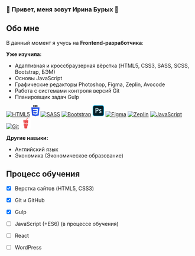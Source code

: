 ### :star2: Привет, меня зовут Ирина Бурых :star2:

## Обо мне
В данный момент я учусь на **Frontend-разработчика**:

**Уже изучила:**
- Адаптивная и кроссбраузерная вёрстка (HTML5, CSS3, SASS, SCSS, Bootstrap, БЭМ)
- Основы JavaScript
- Графические редакторы Photoshop, Figma, Zeplin, Avocode
- Работа с системами контроля версий Git
- Планировщик задач Gulp

[<img src="https://www.vectorlogo.zone/logos/w3_html5/w3_html5-ar21.svg" alt="HTML5" height="30">](https://html5book.ru/html-html5/)
[<img src="https://github.com/iburykh/iburykh/blob/main/icons/CSS3.svg" alt="CSS3" height="30">](https://html5book.ru/css-spravochnik.html)
[<img src="https://www.vectorlogo.zone/logos/sass-lang/sass-lang-icon.svg" alt="SASS" height="30">](https://sass-lang.com/)
[<img src="https://www.vectorlogo.zone/logos/getbootstrap/getbootstrap-icon.svg" alt="Bootstrap" height="30">](https://getbootstrap.com/)
[<img src="https://github.com/iburykh/iburykh/blob/main/icons/ps.png" alt="Photoshop" height="30">](https://www.adobe.com/ru/products/photoshop.html)
[<img src="https://www.vectorlogo.zone/logos/figma/figma-icon.svg" alt="Figma" height="30">](https://www.figma.com/)
[<img src="https://www.vectorlogo.zone/logos/zeplinio/zeplinio-icon.svg" alt="Zeplin" height="30">](https://zeplin.io/)
[<img src="https://upload.vectorlogo.zone/logos/javascript/images/239ec8a4-163e-4792-83b6-3f6d96911757.svg" alt="JavaScript" height="30">](https://learn.javascript.ru/)
[<img src="https://www.vectorlogo.zone/logos/git-scm/git-scm-icon.svg" alt="Git" height="30">](https://git-scm.com/)
[<img src="https://github.com/iburykh/iburykh/blob/main/icons/gulp1.png" alt="Gulp" height="30">](https://gulpjs.com/)


**Другие навыки:**
- Английский язык
- Экономика (Экономическое образование)

## Процесс обучения
- [x] Верстка сайтов (HTML5, CSS3)
- [x] Git и GitHub
- [x] Gulp
- [ ] JavaScript (+ES6) (в процессе обучения)
- [ ] React
- [ ] WordPress




